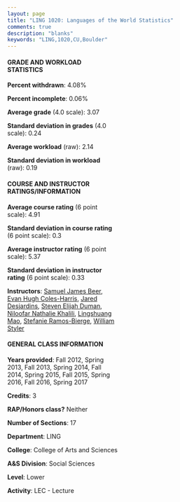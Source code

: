 ```yaml
---
layout: page
title: "LING 1020: Languages of the World Statistics"
comments: true
description: "blanks"
keywords: "LING,1020,CU,Boulder"
---
```

<head>
<script src="https://ajax.googleapis.com/ajax/libs/jquery/2.1.3/jquery.min.js"></script>
<script src="https://dl.dropboxusercontent.com/s/pc42nxpaw1ea4o9/highcharts.js?dl=0"></script>
<!-- <script src="../assets/js/highcharts.js"></script> -->
<style type="text/css">@font-face {
	font-family: "Bebas Neue";
	src: url(https://www.filehosting.org/file/details/544349/BebasNeue Regular.otf) format("opentype");
	}
	h1.Bebas { 
		font-family: "Bebas Neue", Verdana, Tahoma;
	}
</style>
</head>
<body>
	<div id="container" style="float: right; width: 45%; height: 88%; margin-left: 2.5%; margin-right: 2.5%;"></div>
	<script language="JavaScript">
		$(document).ready(function() {
		var chart = {type: 'column'};
		var title = {text: 'Grade Distribution'};
		var xAxis = {categories: ['A','B','C','D','F'],crosshair: true};
		var yAxis = {min: 0,title: {text: 'Percentage'}};
		var tooltip = {headerFormat: '<center><b><span style="font-size:20px">{point.key}</span></b></center>',
		               pointFormat: '<td style="padding:0"><b>{point.y:.1f}%</b></td>',
		               footerFormat: '</table>',shared: true,useHTML: true};
		var plotOptions = {column: {pointPadding: 0.0,borderWidth: 0}};  
		var credits = {enabled: false};var series= [{name: 'Percent',data: [44.78,33.45,13.42,3.13,5.22,]}];
		var json = {};
		json.chart = chart;
		json.title = title;
		json.tooltip = tooltip;
		json.xAxis = xAxis;
		json.yAxis = yAxis;  
		json.series = series;
		json.plotOptions = plotOptions;  
		json.credits = credits;
		$('#container').highcharts(json);
	});
	</script>
</body>
			   
#### GRADE AND WORKLOAD STATISTICS

**Percent withdrawn**: 4.08%

**Percent incomplete**: 0.06%

**Average grade** (4.0 scale): 3.07

**Standard deviation in grades** (4.0 scale): 0.24

**Average workload** (raw): 2.14

**Standard deviation in workload** (raw): 0.19

#### COURSE AND INSTRUCTOR RATINGS/INFORMATION

**Average course rating** (6 point scale): 4.91

**Standard deviation in course rating** (6 point scale): 0.3

**Average instructor rating** (6 point scale): 5.37

**Standard deviation in instructor rating** (6 point scale): 0.33

**Instructors**: <a href='../../instructors/Samuel_James_Beer'>Samuel James Beer</a>, <a href='../../instructors/Evan_Hugh_Coles-Harris'>Evan Hugh Coles-Harris</a>, <a href='../../instructors/Jared_Desjardins'>Jared Desjardins</a>, <a href='../../instructors/Steven_Elijah_Duman'>Steven Elijah Duman</a>, <a href='../../instructors/Niloofar_Nathalie_Khalili'>Niloofar Nathalie Khalili</a>, <a href='../../instructors/Lingshuang_Mao'>Lingshuang Mao</a>, <a href='../../instructors/Stefanie_Ramos-Bierge'>Stefanie Ramos-Bierge</a>, <a href='../../instructors/William_Styler'>William Styler</a>

#### GENERAL CLASS INFORMATION

**Years provided**: Fall 2012, Spring 2013, Fall 2013, Spring 2014, Fall 2014, Spring 2015, Fall 2015, Spring 2016, Fall 2016, Spring 2017

**Credits**: 3

**RAP/Honors class?** Neither

**Number of Sections**: 17

**Department**: LING

**College**: College of Arts and Sciences

**A&S Division**: Social Sciences

**Level**: Lower

**Activity**: LEC - Lecture
